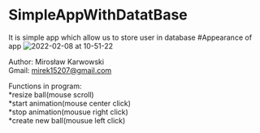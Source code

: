 # SimpleAppWithDatatBase</br>
It is simple app which allow us to store user in database
#Appearance of app
![2022-02-08 at 10-51-22](https://user-images.githubusercontent.com/62155678/152968402-f3582c34-a7c5-48f0-b6d5-f8d80e3a31fc.png)


Author: Mirosław Karwowski<br />
Gmail: mirek15207@gmail.com<br />

Functions in program:<br />
*resize ball(mouse scroll)<br />
*start animation(mouse center click)<br />
*stop animation(mousue right click)<br />
*create new ball(mousue left click)<br />
